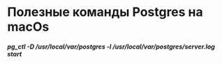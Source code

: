 # Полезные команды Postgres на macOs

##### pg_ctl -D /usr/local/var/postgres -l /usr/local/var/postgres/server.log start
